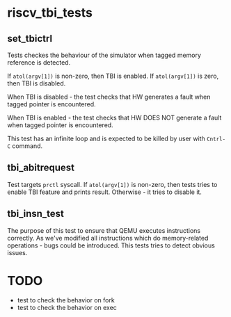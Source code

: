 # riscv_tbi_tests

## set_tbictrl

Tests checkes the behaviour of the simulator when tagged memory reference is
detected.

If `atol(argv[1])` is non-zero, then TBI is enabled.
If `atol(argv[1])` is zero, then TBI is disabled.

When TBI is disabled - the test checks that HW generates a fault when tagged
pointer is encountered.

When TBI is enabled - the test checks that HW DOES NOT generate a fault
when tagged pointer is encountered.

This test has an infinite loop and is expected to be killed by user with
`Cntrl-C` command.

## tbi_abitrequest

Test targets `prctl` syscall. If `atol(argv[1])` is non-zero, then
tests tries to enable TBI feature and prints result. Otherwise - it tries
to disable it.

## tbi_insn_test

The purpose of this test to ensure that QEMU executes instructions correctly.
As we've modified all instructions which do memory-related operations -
bugs could be introduced. This tests tries to detect obvious issues.


# TODO

+ test to check the behavior on fork
+ test to check the behavior on exec

